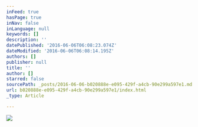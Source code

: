 ```yaml
---
inFeed: true
hasPage: true
inNav: false
inLanguage: null
keywords: []
description: ''
datePublished: '2016-06-06T06:08:23.074Z'
dateModified: '2016-06-06T06:08:14.195Z'
authors: []
publisher: null
title: ''
author: []
starred: false
sourcePath: _posts/2016-06-06-b020888e-e095-429f-a4cb-90e299a597e1.md
url: b020888e-e095-429f-a4cb-90e299a597e1/index.html
_type: Article

---
```

![](https://the-grid-user-content.s3-us-west-2.amazonaws.com/62bae67a-4fc3-4d56-8f86-4c5bd290e2f1.jpg)